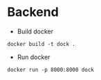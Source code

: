 # Backend

- Build docker

```commandline
docker build -t dock .
```

- Run docker

```commandline
docker run -p 8000:8000 dock
```
